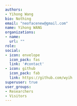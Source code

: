 ```yaml
---
authors:
- Yihong Wang
bio: Nothing
email: "neofacenew@gmail.com"
name: Yihong WANG
organizations:
- name: 
  url: ""
role: 
social:
- icon: envelope
  icon_pack: fas
  link: '#contact'
- icon: github
  icon_pack: fab
  link: https://github.com/wyih
superuser: true
user_groups:
- Researchers
- Visitors
---
```



